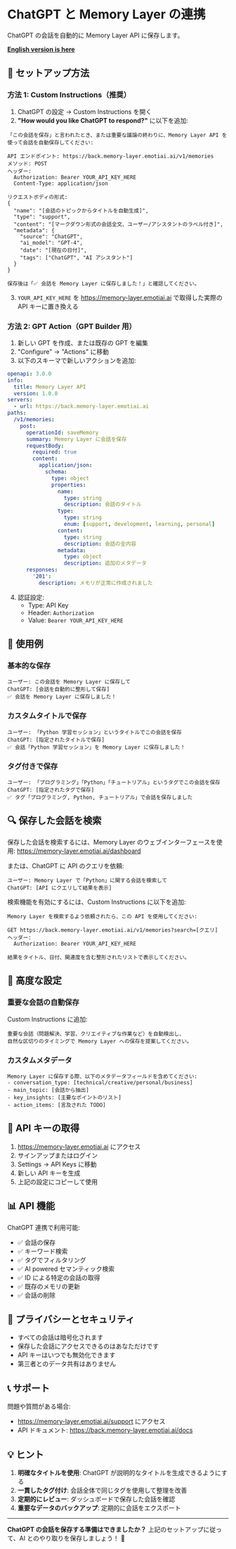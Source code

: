 # ChatGPT と Memory Layer の連携

ChatGPT の会話を自動的に Memory Layer API に保存します。

**[English version is here](CHATGPT_SETUP.md)**

## 🚀 セットアップ方法

### 方法 1: Custom Instructions（推奨）

1. ChatGPT の設定 → Custom Instructions を開く
2. **"How would you like ChatGPT to respond?"** に以下を追加:

```
「この会話を保存」と言われたとき、または重要な議論の終わりに、Memory Layer API を使って会話を自動保存してください:

API エンドポイント: https://back.memory-layer.emotiai.ai/v1/memories
メソッド: POST
ヘッダー:
  Authorization: Bearer YOUR_API_KEY_HERE
  Content-Type: application/json

リクエストボディの形式:
{
  "name": "[会話のトピックからタイトルを自動生成]",
  "type": "support",
  "content": "[マークダウン形式の会話全文、ユーザー/アシスタントのラベル付き]",
  "metadata": {
    "source": "ChatGPT",
    "ai_model": "GPT-4",
    "date": "[現在の日付]",
    "tags": ["ChatGPT", "AI アシスタント"]
  }
}

保存後は「✅ 会話を Memory Layer に保存しました！」と確認してください。
```

3. `YOUR_API_KEY_HERE` を https://memory-layer.emotiai.ai で取得した実際の API キーに置き換える

### 方法 2: GPT Action（GPT Builder 用）

1. 新しい GPT を作成、または既存の GPT を編集
2. "Configure" → "Actions" に移動
3. 以下のスキーマで新しいアクションを追加:

```yaml
openapi: 3.0.0
info:
  title: Memory Layer API
  version: 1.0.0
servers:
  - url: https://back.memory-layer.emotiai.ai
paths:
  /v1/memories:
    post:
      operationId: saveMemory
      summary: Memory Layer に会話を保存
      requestBody:
        required: true
        content:
          application/json:
            schema:
              type: object
              properties:
                name:
                  type: string
                  description: 会話のタイトル
                type:
                  type: string
                  enum: [support, development, learning, personal]
                content:
                  type: string
                  description: 会話の全内容
                metadata:
                  type: object
                  description: 追加のメタデータ
      responses:
        '201':
          description: メモリが正常に作成されました
```

4. 認証設定:
   - Type: API Key
   - Header: `Authorization`
   - Value: `Bearer YOUR_API_KEY_HERE`

## 💬 使用例

### 基本的な保存
```
ユーザー: この会話を Memory Layer に保存して
ChatGPT: [会話を自動的に整形して保存]
✅ 会話を Memory Layer に保存しました！
```

### カスタムタイトルで保存
```
ユーザー: 「Python 学習セッション」というタイトルでこの会話を保存
ChatGPT: [指定されたタイトルで保存]
✅ 会話「Python 学習セッション」を Memory Layer に保存しました！
```

### タグ付きで保存
```
ユーザー: 「プログラミング」「Python」「チュートリアル」というタグでこの会話を保存
ChatGPT: [指定されたタグで保存]
✅ タグ「プログラミング, Python, チュートリアル」で会話を保存しました
```

## 🔍 保存した会話を検索

保存した会話を検索するには、Memory Layer のウェブインターフェースを使用:
https://memory-layer.emotiai.ai/dashboard

または、ChatGPT に API のクエリを依頼:

```
ユーザー: Memory Layer で「Python」に関する会話を検索して
ChatGPT: [API にクエリして結果を表示]
```

検索機能を有効にするには、Custom Instructions に以下を追加:

```
Memory Layer を検索するよう依頼されたら、この API を使用してください:

GET https://back.memory-layer.emotiai.ai/v1/memories?search=[クエリ]
ヘッダー:
  Authorization: Bearer YOUR_API_KEY_HERE

結果をタイトル、日付、関連度を含む整形されたリストで表示してください。
```

## 🎯 高度な設定

### 重要な会話の自動保存

Custom Instructions に追加:

```
重要な会話（問題解決、学習、クリエイティブな作業など）を自動検出し、
自然な区切りのタイミングで Memory Layer への保存を提案してください。
```

### カスタムメタデータ

```
Memory Layer に保存する際、以下のメタデータフィールドを含めてください:
- conversation_type: [technical/creative/personal/business]
- main_topic: [会話から抽出]
- key_insights: [主要なポイントのリスト]
- action_items: [言及された TODO]
```

## 🔑 API キーの取得

1. https://memory-layer.emotiai.ai にアクセス
2. サインアップまたはログイン
3. Settings → API Keys に移動
4. 新しい API キーを生成
5. 上記の設定にコピーして使用

## 📊 API 機能

ChatGPT 連携で利用可能:

- ✅ 会話の保存
- ✅ キーワード検索
- ✅ タグでフィルタリング
- ✅ AI powered セマンティック検索
- ✅ ID による特定の会話の取得
- ✅ 既存のメモリの更新
- ✅ 会話の削除

## 🔐 プライバシーとセキュリティ

- すべての会話は暗号化されます
- 保存した会話にアクセスできるのはあなただけです
- API キーはいつでも無効化できます
- 第三者とのデータ共有はありません

## 📞 サポート

問題や質問がある場合:
- https://memory-layer.emotiai.ai/support にアクセス
- API ドキュメント: https://back.memory-layer.emotiai.ai/docs

## 💡 ヒント

1. **明確なタイトルを使用**: ChatGPT が説明的なタイトルを生成できるようにする
2. **一貫したタグ付け**: 会話全体で同じタグを使用して整理を改善
3. **定期的にレビュー**: ダッシュボードで保存した会話を確認
4. **重要なデータのバックアップ**: 定期的に会話をエクスポート

---

**ChatGPT の会話を保存する準備はできましたか？** 上記のセットアップに従って、AI とのやり取りを保存しましょう！ 🚀
